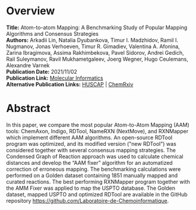 # Overview
**Title:** Atom-to-atom Mapping: A Benchmarking Study of Popular Mapping Algorithms and Consensus Strategies<br>
**Authors:** Arkadii Lin, Natalia Dyubankova, Timur I. Madzhidov, Ramil I. Nugmanov, Jonas Verhoeven, Timur R. Gimadiev,
Valentina A. Afonina, Zarina Ibragimova, Assima Rakhimbekova, Pavel Sidorov, Andrei Gedich, Rail Suleymanov, Ravil
Mukhametgaleev, Joerg Wegner, Hugo Ceulemans, Alexandre Varnek<br>
**Publication Date:** 2021/11/02<br>
**Publication Link:** [Molecular Informatics](https://onlinelibrary.wiley.com/doi/10.1002/minf.202100138)<br>
**Alternative Publication Links:** [HUSCAP](https://eprints.lib.hokudai.ac.jp/dspace/handle/2115/88966) |
[ChemRxiv](https://chemrxiv.org/engage/chemrxiv/article-details/60c7505aee301c33b8c7a85e)


# Abstract
In this paper, we compare the most popular Atom-to-Atom Mapping (AAM) tools: ChemAxon, Indigo, RDTool, NameRXN
(NextMove), and RXNMapper which implement different AAM algorithms. An open-source RDTool program was optimized, and its
modified version ("new RDTool") was considered together with several consensus mapping strategies. The Condensed Graph
of Reaction approach was used to calculate chemical distances and develop the “AAM fixer” algorithm for an automatized
correction of erroneous mapping. The benchmarking calculations were performed on a Golden dataset containing 1851
manually mapped and curated reactions. The best performing RXNMapper program together with the AMM Fixer was applied to
map the USPTO database. The Golden dataset, mapped USPTO and optimized RDTool are available in the GitHub repository
https://github.com/Laboratoire-de-Chemoinformatique.
